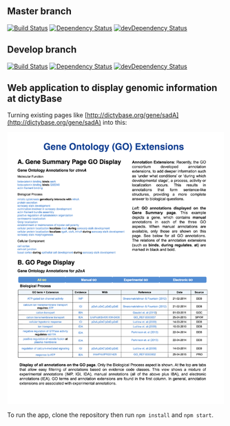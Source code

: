 ## Master branch
[![Build Status](https://travis-ci.org/dictyBase/Genomepage.svg?branch=master)](https://travis-ci.org/dictyBase/Genomepage)
[![Dependency Status](https://david-dm.org/dictybase/genomepage/master.svg?style=flat-square)](https://david-dm.org/dictybase/genomepage/master)
[![devDependency Status](https://david-dm.org/dictybase/genomepage/master/dev-status.svg?style=flat-square)](https://david-dm.org/dictybase/genomepage/master?type=dev)

## Develop branch
[![Build Status](https://travis-ci.org/dictyBase/Genomepage.svg?branch=develop)](https://travis-ci.org/dictyBase/Genomepage)
[![Dependency Status](https://david-dm.org/dictybase/genomepage/develop.svg?style=flat-square)](https://david-dm.org/dictybase/genomepage/develop)
[![devDependency Status](https://david-dm.org/dictybase/genomepage/develop/dev-status.svg?style=flat-square)](https://david-dm.org/dictybase/genomepage/develop?type=dev)

## Web application to display genomic information at dictyBase

Turning existing pages like [http://dictybase.org/gene/sadA](http://dictybase.org/gene/sadA) into this:

![alt text](https://github.com/dictyBase/Genomepage/blob/master/src/images/go-page-display.png "Go Page Display mockup")

To run the app, clone the repository then run `npm install` and `npm start`.